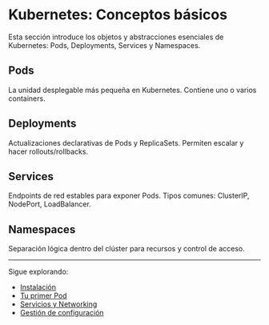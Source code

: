 # Kubernetes: Conceptos básicos

Esta sección introduce los objetos y abstracciones esenciales de Kubernetes: Pods, Deployments, Services y Namespaces.

## Pods
La unidad desplegable más pequeña en Kubernetes. Contiene uno o varios containers.

## Deployments
Actualizaciones declarativas de Pods y ReplicaSets. Permiten escalar y hacer rollouts/rollbacks.

## Services
Endpoints de red estables para exponer Pods. Tipos comunes: ClusterIP, NodePort, LoadBalancer.

## Namespaces
Separación lógica dentro del clúster para recursos y control de acceso.

---

Sigue explorando:
- [Instalación](./installation.md)
- [Tu primer Pod](./first-pod.md)
- [Servicios y Networking](./services.md)
- [Gestión de configuración](./configuration.md)

